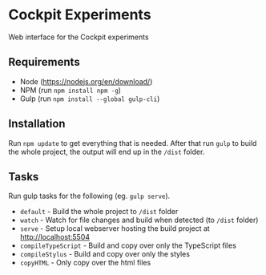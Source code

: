 # Cockpit Experiments
Web interface for the Cockpit experiments

## Requirements
* Node (<https://nodejs.org/en/download/>)
* NPM (run `npm install npm -g`)
* Gulp (run `npm install --global gulp-cli`)

## Installation
Run `npm update` to get everything that is needed.
After that run `gulp` to build the whole project, the output will end up in the `/dist` folder.

## Tasks

Run gulp tasks for the following (eg. `gulp serve`).

* `default` - Build the whole project to `/dist` folder
* `watch` - Watch for file changes and build when detected (to `/dist` folder)
* `serve` - Setup local webserver hosting the build project at <http://localhost:5504>
* `compileTypeScript` - Build and copy over only the TypeScript files
* `compileStylus` - Build and copy over only the styles
* `copyHTML` - Only copy over the html files
